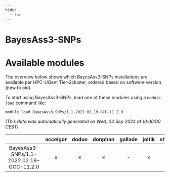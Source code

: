 ```yaml
---
hide:
  - toc
---
```


BayesAss3-SNPs
==============

# Available modules


The overview below shows which BayesAss3-SNPs installations are available per HPC-UGent Tier-2cluster, ordered based on software version (new to old).

To start using BayesAss3-SNPs, load one of these modules using a `module load` command like:

```shell
module load BayesAss3-SNPs/1.1-2022.02.19-GCC-11.2.0
```

*(This data was automatically generated on Wed, 04 Sep 2024 at 10:06:00 CEST)*  

| |accelgor|doduo|donphan|gallade|joltik|shinx|skitty|
| :---: | :---: | :---: | :---: | :---: | :---: | :---: | :---: |
|BayesAss3-SNPs/1.1-2022.02.19-GCC-11.2.0|x|x|x|-|x|-|x|

